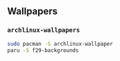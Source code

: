## Wallpapers

### `archlinux-wallpapers`
```bash
sudo pacman -S archlinux-wallpaper
paru -S f29-backgrounds
```
